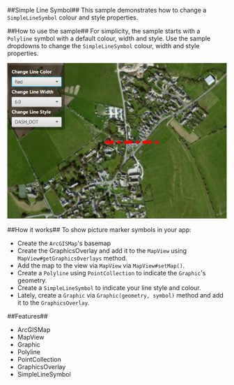 ##Simple Line Symbol##
This sample demonstrates how to change a `SimpleLineSymbol` colour and style properties.

##How to use the sample##
For simplicity, the sample starts with a `Polyline` symbol with a default colour, width and style. Use the sample dropdowns to change the `SimpleLineSymbol` colour, width and style properties.

![](SimpleLineSymbol.png)

##How it works##
 To show picture marker symbols in your app:

- Create the `ArcGISMap`'s basemap
- Create the GraphicsOverlay and add it to the `MapView` using `MapView#getGraphicsOverlays` method.
- Add the map to the view via `MapView` via `MapView#setMap()`. 
- Create a `Polyline` using `PointCollection` to indicate the `Graphic`'s geometry. 
- Create a `SimpleLineSymbol` to indicate your line style and colour.
- Lately, create a `Graphic` via `Graphic(geometry, symbol)` method and add it to the `GraphicsOverlay`.
 
##Features##
- ArcGISMap
- MapView
- Graphic
- Polyline
- PointCollection
- GraphicsOverlay
- SimpleLineSymbol
 